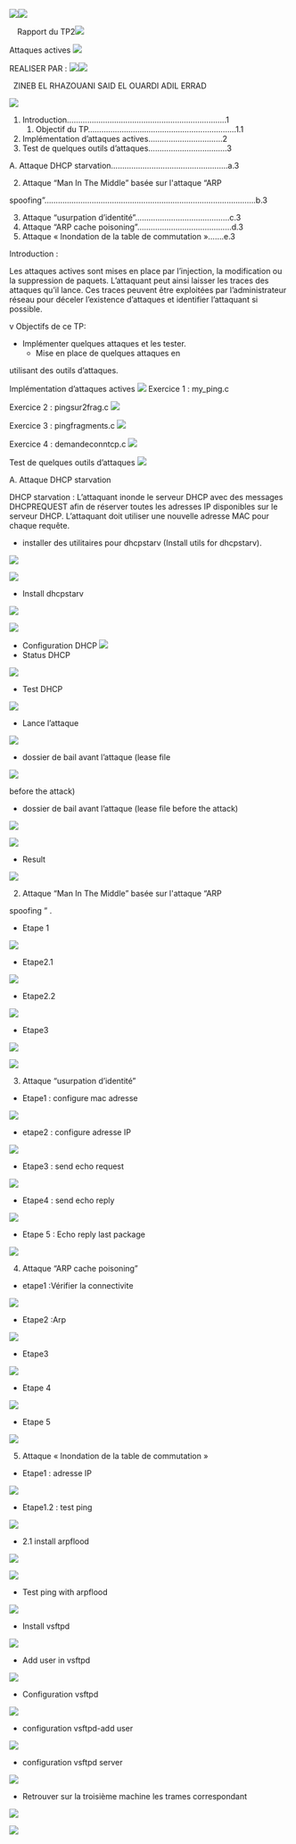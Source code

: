 ﻿![](Aspose.Words.d1438f71-9bd8-484b-b3c6-ee7391c29f42.001.png)![](Aspose.Words.d1438f71-9bd8-484b-b3c6-ee7391c29f42.002.png)

`  `Rapport  du TP2![](Aspose.Words.d1438f71-9bd8-484b-b3c6-ee7391c29f42.003.png)

Attaques actives ![](Aspose.Words.d1438f71-9bd8-484b-b3c6-ee7391c29f42.004.jpeg)

REALISER PAR : ![](Aspose.Words.d1438f71-9bd8-484b-b3c6-ee7391c29f42.005.png)![](Aspose.Words.d1438f71-9bd8-484b-b3c6-ee7391c29f42.006.png)

` `ZINEB EL RHAZOUANI  SAID EL OUARDI  ADIL ERRAD 

![](Aspose.Words.d1438f71-9bd8-484b-b3c6-ee7391c29f42.007.png)

1. Introduction……………………………………………………………..1  
   1. Objectif du TP…………………………………………………………1.1 
2. Implémentation d’attaques actives…………………………...2  
2. Test de quelques outils d’attaques……………………………..3 

A. Attaque DHCP starvation…………………………………………….a.3 

2. Attaque “Man In The Middle” basée sur l'attaque “ARP        

spoofing”………………………………………………………………………………….b.3 

3. Attaque “usurpation d’identité”…………………………………...c.3 
3. Attaque “ARP cache poisoning”……………………………………d.3 
3. Attaque « Inondation de la table de commutation »…….e.3 

Introduction : 

Les attaques actives sont mises en place par l’injection, la modification ou la suppression de paquets. L’attaquant peut ainsi laisser les traces des attaques qu’il lance. Ces traces peuvent être exploitées par l’administrateur réseau pour déceler l’existence d’attaques et identifier l’attaquant si possible. 

v Objectifs de ce TP: 

- Implémenter quelques attaques et les tester. 
  - Mise en place de quelques attaques en 

utilisant des outils d’attaques. 

Implémentation d’attaques actives ![](Aspose.Words.d1438f71-9bd8-484b-b3c6-ee7391c29f42.008.jpeg)         Exercice 1 : my\_ping.c 

Exercice 2 : pingsur2frag.c ![](Aspose.Words.d1438f71-9bd8-484b-b3c6-ee7391c29f42.009.jpeg)

Exercice 3 : pingfragments.c ![](Aspose.Words.d1438f71-9bd8-484b-b3c6-ee7391c29f42.010.jpeg)

Exercice 4 : demandeconntcp.c ![](Aspose.Words.d1438f71-9bd8-484b-b3c6-ee7391c29f42.011.jpeg)

Test de quelques outils d’attaques ![](Aspose.Words.d1438f71-9bd8-484b-b3c6-ee7391c29f42.012.jpeg)

A. Attaque DHCP starvation 

DHCP starvation : L’attaquant inonde le serveur DHCP avec des messages DHCPREQUEST afin de réserver toutes les adresses IP disponibles sur le serveur DHCP. L’attaquant doit utiliser une nouvelle adresse MAC pour chaque requête. 

- installer des utilitaires pour dhcpstarv (Install utils for dhcpstarv).

![](Aspose.Words.d1438f71-9bd8-484b-b3c6-ee7391c29f42.013.jpeg)

![](Aspose.Words.d1438f71-9bd8-484b-b3c6-ee7391c29f42.014.jpeg)

- Install dhcpstarv 

![](Aspose.Words.d1438f71-9bd8-484b-b3c6-ee7391c29f42.015.jpeg)

![](Aspose.Words.d1438f71-9bd8-484b-b3c6-ee7391c29f42.016.png)

- Configuration DHCP ![](Aspose.Words.d1438f71-9bd8-484b-b3c6-ee7391c29f42.017.jpeg)
- Status DHCP  

![](Aspose.Words.d1438f71-9bd8-484b-b3c6-ee7391c29f42.018.jpeg)

- Test DHCP 

![](Aspose.Words.d1438f71-9bd8-484b-b3c6-ee7391c29f42.019.jpeg)

- Lance l’attaque 

![](Aspose.Words.d1438f71-9bd8-484b-b3c6-ee7391c29f42.020.png)

- dossier de bail avant l’attaque (lease file 

![](Aspose.Words.d1438f71-9bd8-484b-b3c6-ee7391c29f42.021.jpeg)

before the attack) 

- dossier de bail avant l’attaque (lease file before the attack) 

![](Aspose.Words.d1438f71-9bd8-484b-b3c6-ee7391c29f42.022.jpeg)

![](Aspose.Words.d1438f71-9bd8-484b-b3c6-ee7391c29f42.023.png)

- Result 

![](Aspose.Words.d1438f71-9bd8-484b-b3c6-ee7391c29f42.024.jpeg)

2. Attaque “Man In The Middle” basée sur l'attaque “ARP        

spoofing ”  .    

- Etape 1 

![](Aspose.Words.d1438f71-9bd8-484b-b3c6-ee7391c29f42.025.png)

- Etape2.1 

![](Aspose.Words.d1438f71-9bd8-484b-b3c6-ee7391c29f42.026.jpeg)

- Etape2.2 

![](Aspose.Words.d1438f71-9bd8-484b-b3c6-ee7391c29f42.027.jpeg)

- Etape3 

![](Aspose.Words.d1438f71-9bd8-484b-b3c6-ee7391c29f42.028.jpeg)

![](Aspose.Words.d1438f71-9bd8-484b-b3c6-ee7391c29f42.029.jpeg)

3. Attaque “usurpation d’identité” 
- Etape1 : configure mac adresse 

![](Aspose.Words.d1438f71-9bd8-484b-b3c6-ee7391c29f42.030.jpeg)

- etape2 : configure adresse IP 

![](Aspose.Words.d1438f71-9bd8-484b-b3c6-ee7391c29f42.031.jpeg)

- Etape3 : send echo request 

![](Aspose.Words.d1438f71-9bd8-484b-b3c6-ee7391c29f42.032.jpeg)

- Etape4 : send echo reply 

![](Aspose.Words.d1438f71-9bd8-484b-b3c6-ee7391c29f42.033.jpeg)

- Etape 5 : Echo reply last package 

![](Aspose.Words.d1438f71-9bd8-484b-b3c6-ee7391c29f42.034.jpeg)

4. Attaque “ARP cache poisoning”
- etape1 :Vérifier  la connectivite 

![](Aspose.Words.d1438f71-9bd8-484b-b3c6-ee7391c29f42.035.jpeg)

- Etape2 :Arp 

![](Aspose.Words.d1438f71-9bd8-484b-b3c6-ee7391c29f42.036.jpeg)

- Etape3  

![](Aspose.Words.d1438f71-9bd8-484b-b3c6-ee7391c29f42.037.jpeg)

- Etape 4 

![](Aspose.Words.d1438f71-9bd8-484b-b3c6-ee7391c29f42.038.jpeg)

- Etape 5 

![](Aspose.Words.d1438f71-9bd8-484b-b3c6-ee7391c29f42.039.jpeg)

5. Attaque « Inondation de la table de commutation » 
- Etape1 : adresse IP 

![](Aspose.Words.d1438f71-9bd8-484b-b3c6-ee7391c29f42.040.jpeg)

- Etape1.2 : test ping 

![](Aspose.Words.d1438f71-9bd8-484b-b3c6-ee7391c29f42.041.jpeg)

- 2.1 install arpflood 

![](Aspose.Words.d1438f71-9bd8-484b-b3c6-ee7391c29f42.042.jpeg)

![](Aspose.Words.d1438f71-9bd8-484b-b3c6-ee7391c29f42.043.png)

- Test ping with arpflood 

![](Aspose.Words.d1438f71-9bd8-484b-b3c6-ee7391c29f42.044.jpeg)

- Install vsftpd 

![](Aspose.Words.d1438f71-9bd8-484b-b3c6-ee7391c29f42.045.png)

- Add user in vsftpd 

![](Aspose.Words.d1438f71-9bd8-484b-b3c6-ee7391c29f42.046.jpeg)

- Configuration vsftpd 

![](Aspose.Words.d1438f71-9bd8-484b-b3c6-ee7391c29f42.047.jpeg)

- configuration vsftpd-add user 

![](Aspose.Words.d1438f71-9bd8-484b-b3c6-ee7391c29f42.048.png)

- configuration vsftpd  server 

![](Aspose.Words.d1438f71-9bd8-484b-b3c6-ee7391c29f42.049.jpeg)

- Retrouver sur la troisième machine les trames correspondant 

![](Aspose.Words.d1438f71-9bd8-484b-b3c6-ee7391c29f42.050.jpeg)

![](Aspose.Words.d1438f71-9bd8-484b-b3c6-ee7391c29f42.051.jpeg)
